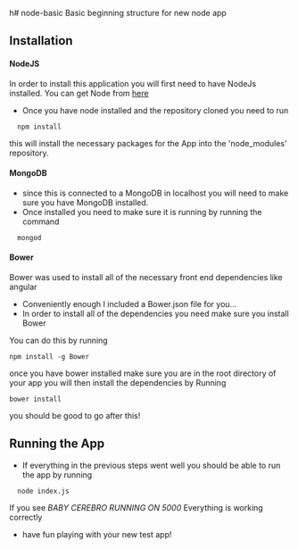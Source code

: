 h# node-basic
Basic beginning structure for new node app

## Installation

#### NodeJS
In order to install this application you will first need to have NodeJs installed.  You can get Node from [here](http://nodejs.org)

- Once you have node installed and the repository cloned you need to run

```
  npm install
```

  this will install the necessary packages for the App into the 'node_modules' repository.


#### MongoDB

- since this is connected to a MongoDB in localhost you will need to make sure you have MongoDB installed.
- Once installed you need to make sure it is running by running the command

```
  mongod
```

#### Bower

Bower was used to install all of the necessary front end dependencies like angular
- Conveniently enough I included a Bower.json file for you...
- In order to install all of the dependencies you need make sure you install Bower

You can do this by running
```
npm install -g Bower
```
once you have bower installed make sure you are in the root directory of your app
you will then install the dependencies by Running

```
bower install
```

you should be good to go after this!
## Running the App

- If everything in the previous steps went well you should be able to run the app by running

```
  node index.js
```

If you see *BABY CEREBRO RUNNING ON 5000* Everything is working correctly
 - have fun playing with your new test app!
